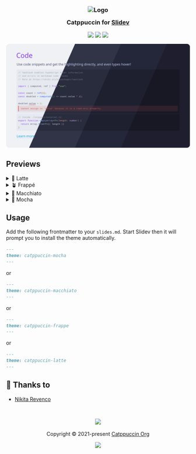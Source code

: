 <h3 align="center">
	<img src="https://raw.githubusercontent.com/catppuccin/catppuccin/main/assets/logos/exports/1544x1544_circle.png" width="100" alt="Logo"/><br/>
	<img src="https://raw.githubusercontent.com/catppuccin/catppuccin/main/assets/misc/transparent.png" height="30" width="0px"/>
	Catppuccin for <a href="https://sli.dev/">Slidev</a>
	<img src="https://raw.githubusercontent.com/catppuccin/catppuccin/main/assets/misc/transparent.png" height="30" width="0px"/>
</h3>

<p align="center">
	<a href="https://github.com/catppuccin/slidev/stargazers"><img src="https://img.shields.io/github/stars/catppuccin/template?colorA=363a4f&colorB=b7bdf8&style=for-the-badge"></a>
	<a href="https://github.com/catppuccin/slidev/issues"><img src="https://img.shields.io/github/issues/catppuccin/template?colorA=363a4f&colorB=f5a97f&style=for-the-badge"></a>
	<a href="https://github.com/catppuccin/slidev/contributors"><img src="https://img.shields.io/github/contributors/catppuccin/template?colorA=363a4f&colorB=a6da95&style=for-the-badge"></a>
</p>

<p align="center">
	<img src="./preview/combined.webp"/>
</p>

## Previews

<details>
<summary>🌻 Latte</summary>
<img src="./preview/frappe.webp"/>
</details>
<details>
<summary>🪴 Frappé</summary>
<img src="./preview/frappe.webp"/>
</details>
<details>
<summary>🌺 Macchiato</summary>
<img src="./preview/macchiato.webp"/>
</details>
<details>
<summary>🌿 Mocha</summary>
<img src="./preview/mocha.webp"/>
</details>

## Usage

Add the following frontmatter to your `slides.md`. Start Slidev then it will prompt you to install the theme automatically.

```md
---
theme: catppuccin-mocha
---
```

or

```md
---
theme: catppuccin-macchiato
---
```

or

```md
---
theme: catppuccin-frappe
---
```

or

```md
---
theme: catppuccin-latte
---
```

## 💝 Thanks to

- [Nikita Revenco](https://github.com/nikitarevenco)

&nbsp;

<p align="center">
	<img src="https://raw.githubusercontent.com/catppuccin/catppuccin/main/assets/footers/gray0_ctp_on_line.svg?sanitize=true" />
</p>

<p align="center">
	Copyright &copy; 2021-present <a href="https://github.com/catppuccin" target="_blank">Catppuccin Org</a>
</p>

<p align="center">
	<a href="https://github.com/catppuccin/catppuccin/blob/main/LICENSE"><img src="https://img.shields.io/static/v1.svg?style=for-the-badge&label=License&message=MIT&logoColor=d9e0ee&colorA=363a4f&colorB=b7bdf8"/></a>
</p>

